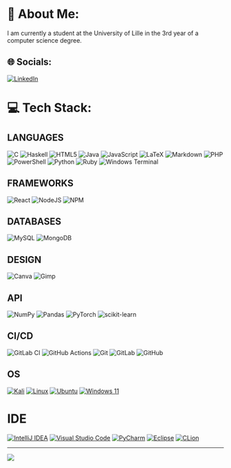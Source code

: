 # 💫 About Me:
I am currently a student at the University of Lille in the 3rd year of a computer science degree.


## 🌐 Socials:
[![LinkedIn](https://img.shields.io/badge/LinkedIn-%230077B5.svg?logo=linkedin&logoColor=white)](https://linkedin.com/in/louisbecue) 

# 💻 Tech Stack:
## LANGUAGES
![C](https://img.shields.io/badge/c-%2300599C.svg?style=flat&logo=c&logoColor=white) ![Haskell](https://img.shields.io/badge/Haskell-5e5086?style=flat&logo=haskell&logoColor=white) ![HTML5](https://img.shields.io/badge/html5-%23E34F26.svg?style=flat&logo=html5&logoColor=white) ![Java](https://img.shields.io/badge/java-%23ED8B00.svg?style=flat&logo=openjdk&logoColor=white) ![JavaScript](https://img.shields.io/badge/javascript-%23323330.svg?style=flat&logo=javascript&logoColor=%23F7DF1E) ![LaTeX](https://img.shields.io/badge/latex-%23008080.svg?style=flat&logo=latex&logoColor=white) ![Markdown](https://img.shields.io/badge/markdown-%23000000.svg?style=flat&logo=markdown&logoColor=white) ![PHP](https://img.shields.io/badge/php-%23777BB4.svg?style=flat&logo=php&logoColor=white) ![PowerShell](https://img.shields.io/badge/PowerShell-%235391FE.svg?style=flat&logo=powershell&logoColor=white) ![Python](https://img.shields.io/badge/python-3670A0?style=flat&logo=python&logoColor=ffdd54) ![Ruby](https://img.shields.io/badge/ruby-%23CC342D.svg?style=flat&logo=ruby&logoColor=white) ![Windows Terminal](https://img.shields.io/badge/Windows%20Terminal-%234D4D4D.svg?style=flat&logo=windows-terminal&logoColor=white)
## FRAMEWORKS
![React](https://img.shields.io/badge/react-%2320232a.svg?style=flat&logo=react&logoColor=%2361DAFB) ![NodeJS](https://img.shields.io/badge/node.js-6DA55F?style=flat&logo=node.js&logoColor=white) ![NPM](https://img.shields.io/badge/NPM-%23CB3837.svg?style=flat&logo=npm&logoColor=white) 
## DATABASES
![MySQL](https://img.shields.io/badge/mysql-4479A1.svg?style=flat&logo=mysql&logoColor=white) ![MongoDB](https://img.shields.io/badge/MongoDB-%234ea94b.svg?style=flat&logo=mongodb&logoColor=white)
## DESIGN
![Canva](https://img.shields.io/badge/Canva-%2300C4CC.svg?style=flat&logo=Canva&logoColor=white) ![Gimp](https://img.shields.io/badge/Gimp-657D8B?style=flat&logo=gimp&logoColor=FFFFFF)
## API  
![NumPy](https://img.shields.io/badge/numpy-%23013243.svg?style=flat&logo=numpy&logoColor=white) ![Pandas](https://img.shields.io/badge/pandas-%23150458.svg?style=flat&logo=pandas&logoColor=white) ![PyTorch](https://img.shields.io/badge/PyTorch-%23EE4C2C.svg?style=flat&logo=PyTorch&logoColor=white) ![scikit-learn](https://img.shields.io/badge/scikit--learn-%23F7931E.svg?style=flat&logo=scikit-learn&logoColor=white) 
## CI/CD
![GitLab CI](https://img.shields.io/badge/gitlab%20CI-%23181717.svg?style=flat&logo=gitlab&logoColor=white) ![GitHub Actions](https://img.shields.io/badge/github%20actions-%232671E5.svg?style=flat&logo=githubactions&logoColor=white) ![Git](https://img.shields.io/badge/git-%23F05033.svg?style=flat&logo=git&logoColor=white) ![GitLab](https://img.shields.io/badge/gitlab-%23181717.svg?style=flat&logo=gitlab&logoColor=white) ![GitHub](https://img.shields.io/badge/github-%23121011.svg?style=flat&logo=github&logoColor=white)
## OS
[![Kali](https://img.shields.io/badge/Kali-268BEE?style=flat&logo=kalilinux&logoColor=white)](https://img.shields.io/badge/Kali-268BEE?style=flat&logo=kalilinux&logoColor=white)
[![Linux](https://img.shields.io/badge/Linux-FCC624?style=flat&logo=linux&logoColor=black)](https://img.shields.io/badge/Linux-FCC624?style=flat&logo=linux&logoColor=black)
[![Ubuntu](https://img.shields.io/badge/Ubuntu-E95420?style=flat&logo=ubuntu&logoColor=white)](https://img.shields.io/badge/Ubuntu-E95420?style=flat&logo=ubuntu&logoColor=white)
[![Windows 11](https://img.shields.io/badge/Windows%2011-%230079d5.svg?style=flat&logo=Windows%2011&logoColor=white)](https://img.shields.io/badge/Windows%2011-%230079d5.svg?style=flat&logo=Windows%2011&logoColor=white)
# IDE 
[![IntelliJ IDEA](https://img.shields.io/badge/IntelliJIDEA-000000.svg?style=flat&logo=intellij-idea&logoColor=white)](https://img.shields.io/badge/IntelliJIDEA-000000.svg?style=flat&logo=intellij-idea&logoColor=white)
[![Visual Studio Code](https://img.shields.io/badge/Visual%20Studio%20Code-0078d7.svg?style=flat&logo=visual-studio-code&logoColor=white)](https://img.shields.io/badge/Visual%20Studio%20Code-0078d7.svg?style=flat&logo=visual-studio-code&logoColor=white)
[![PyCharm](https://img.shields.io/badge/pycharm-143?style=flat&logo=pycharm&logoColor=black&color=black&labelColor=green)](https://img.shields.io/badge/pycharm-143?style=flat&logo=pycharm&logoColor=black&color=black&labelColor=green)
[![Eclipse](https://img.shields.io/badge/Eclipse-FE7A16.svg?style=flat&logo=Eclipse&logoColor=white)](https://img.shields.io/badge/Eclipse-FE7A16.svg?style=flat&logo=Eclipse&logoColor=white)
[![CLion](https://img.shields.io/badge/CLion-black?style=flat&logo=clion&logoColor=white)](https://img.shields.io/badge/CLion-black?style=flat&logo=clion&logoColor=white)


---
[![](https://visitcount.itsvg.in/api?id=louisbecue&icon=0&color=0)](https://visitcount.itsvg.in)

<!-- Proudly created with GPRM ( https://gprm.itsvg.in ) -->
